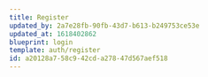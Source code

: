 ```yaml
---
title: Register
updated_by: 2a7e28fb-90fb-43d7-b613-b249753ce53e
updated_at: 1618402862
blueprint: login
template: auth/register
id: a20128a7-58c9-42cd-a278-47d567aef518
---
```

